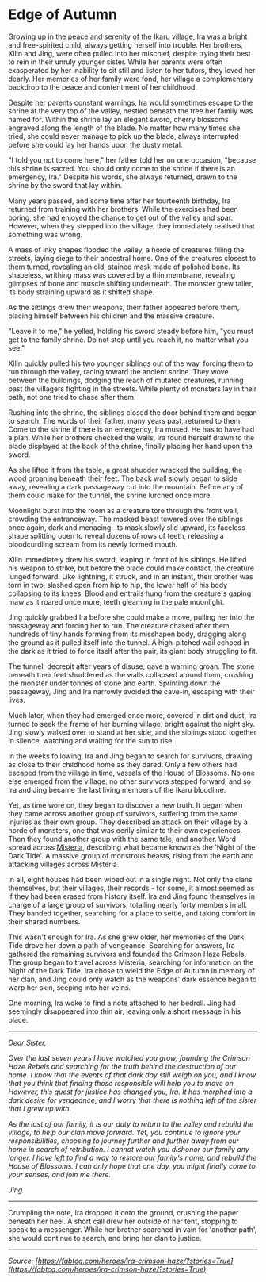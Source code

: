 # Edge of Autumn

Growing up in the peace and serenity of the [Ikaru](~Ikaru) village, [Ira](../../heroes-of-rathe/ira-about.html) was a bright and free-spirited child, always getting herself into trouble. Her brothers, Xilin and Jing, were often pulled into her mischief, despite trying their best to rein in their unruly younger sister. While her parents were often exasperated by her inability to sit still and listen to her tutors, they loved her dearly. Her memories of her family were fond, her village a complementary backdrop to the peace and contentment of her childhood.

Despite her parents constant warnings, Ira would sometimes escape to the shrine at the very top of the valley, nestled beneath the tree her family was named for. Within the shrine lay an elegant sword, cherry blossoms engraved along the length of the blade. No matter how many times she tried, she could never manage to pick up the blade, always interrupted before she could lay her hands upon the dusty metal.

"I told you not to come here," her father told her on one occasion, "because this shrine is sacred. You should only come to the shrine if there is an emergency, Ira." Despite his words, she always returned, drawn to the shrine by the sword that lay within.

Many years passed, and some time after her fourteenth birthday, Ira returned from training with her brothers. While the exercises had been boring, she had enjoyed the chance to get out of the valley and spar. However, when they stepped into the village, they immediately realised that something was wrong.

A mass of inky shapes flooded the valley, a horde of creatures filling the streets, laying siege to their ancestral home. One of the creatures closest to them turned, revealing an old, stained mask made of polished bone. Its shapeless, writhing mass was covered by a thin membrane, revealing glimpses of bone and muscle shifting underneath. The monster grew taller, its body straining upward as it shifted shape.

As the siblings drew their weapons, their father appeared before them, placing himself between his children and the massive creature.

"Leave it to me," he yelled, holding his sword steady before him, "you must get to the family shrine. Do not stop until you reach it, no matter what you see."

Xilin quickly pulled his two younger siblings out of the way, forcing them to run through the valley, racing toward the ancient shrine. They wove between the buildings, dodging the reach of mutated creatures, running past the villagers fighting in the streets. While plenty of monsters lay in their path, not one tried to chase after them.

Rushing into the shrine, the siblings closed the door behind them and began to search. The words of their father, many years past, returned to them. Come to the shrine if there is an emergency, Ira mused. He has to have had a plan. While her brothers checked the walls, Ira found herself drawn to the blade displayed at the back of the shrine, finally placing her hand upon the sword.

As she lifted it from the table, a great shudder wracked the building, the wood groaning beneath their feet. The back wall slowly began to slide away, revealing a dark passageway cut into the mountain. Before any of them could make for the tunnel, the shrine lurched once more.

Moonlight burst into the room as a creature tore through the front wall, crowding the entranceway. The masked beast towered over the siblings once again, dark and menacing. Its mask slowly slid upward, its faceless shape splitting open to reveal dozens of rows of teeth, releasing a bloodcurdling scream from its newly formed mouth.

Xilin immediately drew his sword, leaping in front of his siblings. He lifted his weapon to strike, but before the blade could make contact, the creature lunged forward. Like lightning, it struck, and in an instant, their brother was torn in two, slashed open from hip to hip, the lower half of his body collapsing to its knees. Blood and entrails hung from the creature's gaping maw as it roared once more, teeth gleaming in the pale moonlight.

Jing quickly grabbed Ira before she could make a move, pulling her into the passageway and forcing her to run. The creature chased after them, hundreds of tiny hands forming from its misshapen body, dragging along the ground as it pulled itself into the tunnel. A high-pitched wail echoed in the dark as it tried to force itself after the pair, its giant body struggling to fit.

The tunnel, decrepit after years of disuse, gave a warning groan. The stone beneath their feet shuddered as the walls collapsed around them, crushing the monster under tonnes of stone and earth. Sprinting down the passageway, Jing and Ira narrowly avoided the cave-in, escaping with their lives.

Much later, when they had emerged once more, covered in dirt and dust, Ira turned to seek the frame of her burning village, bright against the night sky. Jing slowly walked over to stand at her side, and the siblings stood together in silence, watching and waiting for the sun to rise.

In the weeks following, Ira and Jing began to search for survivors, drawing as close to their childhood home as they dared. Only a few others had escaped from the village in time, vassals of the House of Blossoms. No one else emerged from the village, no other survivors stepped forward, and so Ira and Jing became the last living members of the Ikaru bloodline.

Yet, as time wore on, they began to discover a new truth. It began when they came across another group of survivors, suffering from the same injuries as their own group. They described an attack on their village by a horde of monsters, one that was eerily similar to their own experiences. Then they found another group with the same tale, and another. Word spread across [Misteria](../../continents/rathe/misteria/misteria.html), describing what became known as the 'Night of the Dark Tide'. A massive group of monstrous beasts, rising from the earth and attacking villages across Misteria.

In all, eight houses had been wiped out in a single night. Not only the clans themselves, but their villages, their records - for some, it almost seemed as if they had been erased from history itself. Ira and Jing found themselves in charge of a large group of survivors, totalling nearly forty members in all. They banded together, searching for a place to settle, and taking comfort in their shared numbers.

This wasn't enough for Ira. As she grew older, her memories of the Dark Tide drove her down a path of vengeance. Searching for answers, Ira gathered the remaining survivors and founded the Crimson Haze Rebels. The group began to travel across Misteria, searching for information on the Night of the Dark Tide. Ira chose to wield the Edge of Autumn in memory of her clan, and Jing could only watch as the weapons' dark essence began to warp her skin, seeping into her veins.

One morning, Ira woke to find a note attached to her bedroll. Jing had seemingly disappeared into thin air, leaving only a short message in his place.

---

_Dear Sister,_

_Over the last seven years I have watched you grow, founding the Crimson Haze Rebels and searching for the truth behind the destruction of our home. I know that the events of that dark day still weigh on you, and I know that you think that finding those responsible will help you to move on. However, this quest for justice has changed you, Ira. It has morphed into a dark desire for vengeance, and I worry that there is nothing left of the sister that I grew up with._

_As the last of our family, it is our duty to return to the valley and rebuild the village, to help our clan move forward. Yet, you continue to ignore your responsibilities, choosing to journey further and further away from our home in search of retribution. I cannot watch you dishonor our family any longer. I have left to find a way to restore our family's name, and rebuild the House of Blossoms. I can only hope that one day, you might finally come to your senses, and join me there._

_Jing._

---

Crumpling the note, Ira dropped it onto the ground, crushing the paper beneath her heel. A short call drew her outside of her tent, stopping to speak to a messenger. While her brother searched in vain for 'another path', she would continue to search, and bring her clan to justice.

---

_Source: [https://fabtcg.com/heroes/ira-crimson-haze/?stories=True](https://fabtcg.com/heroes/ira-crimson-haze/?stories=True)_
